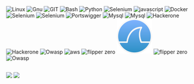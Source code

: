 ## 
![Linux](https://www.vectorlogo.zone/logos/linux/linux-icon.svg)
![Gnu](https://www.vectorlogo.zone/logos/gnu/gnu-icon.svg)
![GIT](https://www.vectorlogo.zone/logos/git-scm/git-scm-icon.svg)
![Bash](https://www.vectorlogo.zone/logos/gnu_bash/gnu_bash-official.svg)
![Python](https://www.vectorlogo.zone/logos/python/python-icon.svg)
<img src="https://iconape.com/wp-content/files/yd/371438/svg/371438.svg" alt="Selenium" width="50" height="50">
![javascript](https://www.vectorlogo.zone/logos/javascript/javascript-icon.svg)
![Docker](https://www.vectorlogo.zone/logos/docker/docker-icon.svg)
<img src="https://raw.githubusercontent.com/loganmarchione/homelab-svg-assets/main/assets/apachehttpd.svg" alt="Selenium" width="150" height="150">
<img src="https://cdn.worldvectorlogo.com/logos/raspberry-pi.svg" alt="Selenium" width="50" height="50">
![Portswigger](https://raw.githubusercontent.com/PapirusDevelopmentTeam/papirus-icon-theme/master/Papirus/64x64/apps/burp.svg)
![Mysql](https://www.vectorlogo.zone/logos/mysql/mysql-official.svg)
![Mysql](https://raw.githubusercontent.com/PapirusDevelopmentTeam/papirus-icon-theme/master/Papirus/64x64/apps/metasploit.svg)
![Hackerone](https://www.vectorlogo.zone/logos/hackerone/hackerone-icon.svg)
![Hackerone](https://raw.githubusercontent.com/pheralb/svgl/main/static/library/sql-server.svg)
![Owasp](https://www.vectorlogo.zone/logos/torproject/torproject-icon.svg)
<img src="https://raw.githubusercontent.com/actions/starter-workflows/main/icons/aws.svg" alt="aws" width="50" height="50">
<img src="https://vmc.digicert.com/e356d324-23fc-40da-ac12-384d26874513.svg" alt="flipper zero" width="50" height="50">
![Hackerone](https://raw.githubusercontent.com/keeferrourke/la-capitaine-icon-theme/master/apps/scalable/wireshark-alt.svg)
<img src="[https://vmc.digicert.com/e356d324-23fc-40da-ac12-384d26874513.svg](https://upload.vectorlogo.zone/logos/kali/images/324c35f9-62e7-40d5-8d50-3d64fa06ad0e.svg)" alt="flipper zero" width="50" height="50">
![Owasp](https://upload.wikimedia.org/wikipedia/commons/e/ef/OWASP_black_logo.svg)



## 
[<img src="https://www.vectorlogo.zone/logos/twitter/twitter-tile.svg" width="32">](https://twitter.com/amirmmafakheri)
[<img src="https://www.vectorlogo.zone/logos/telegram/telegram-tile.svg" width="32">](https://t.me/amirmmafakheri)
